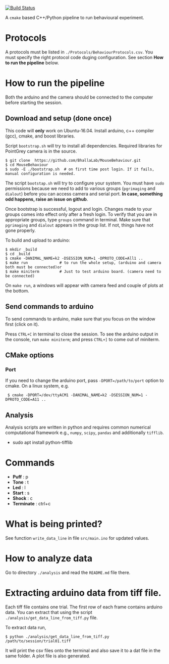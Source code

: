 [![Build Status](https://travis-ci.org/BhallaLab/MouseBehaviour.svg?branch=master)](https://travis-ci.org/BhallaLab/MouseBehaviour)

A `cmake` based C++/Python pipeline to run behavioural experiment.

# Protocols

A protocols must be listed in `./Protocols/BehaviourProtocols.csv`. You must specify the right
protocol code duging configuration. See section __How to run the pipeline__ below.

# How to run the pipeline 

Both the arduino and the camera should be connected to the computer before starting the 
session.

## Download and setup (done once) 

This code will __only__ work on Ubuntu-16.04. Install arduino, c++ compiler
(gcc), cmake, and boost libraries.

Script `bootstrap.sh` will try to install all dependencies. Required
libraries for PointGrey camera is in the source.
    
    $ git clone  https://github.com/BhallaLab/MouseBehaviour.git
    $ cd MouseBehaviour 
    $ sudo -E ./bootstrap.sh  # on first time post login. If it fails, manual configuration is needed.

The script `bootstap.sh` will try to configure your system. You must have `sudo`
permissions because we need to add to various groups (`pgrimaging` and `dialout`)
before you can access camera and serial port. __In case, something odd happens,
raise an issue on github__.

Once bootstrap is successful, logout and login. Changes made to your groups comes
into effect only after a fresh login. To verify that you are in appropriate groups, type `groups`
command in terminal. Make sure that `pgrimaging` and `dialout` appears in the
group list.  If not, things have not gone properly. 

To build and upload to arduino:

    $ mkdir _build 
    $ cd _build
    $ cmake -DANIMAL_NAME=k2 -DSESSION_NUM=1 -DPROTO_CODE=All1 ..
    $ make run              # to run the whole setup, (arduino and camera both must be connected)or
    $ make miniterm         # Just to test arduino board. (camera need to be connected)


On `make run`, a windows will appear with camera feed and couple of plots at the bottom.

## Send commands to arduino

To send commands to arduino, make sure that you focus on the window first (click on it). 

Press `CTRL+C` in terminal to close the session. To see the arduino output in the console,
run `make miniterm`; and press `CTRL+]` to come out of miniterm.

## CMake options

### Port

If you need to change the arduino port, pass `-DPORT=/path/to/port` option to cmake. On a linux system, e.g.

     $ cmake -DPORT=/dev/ttyACM1 -DANIMAL_NAME=k2 -DSESSION_NUM=1 -DPROTO_CODE=A11 ..

## Analysis

Analysis scripts are written in python and requires common numerical computational
framework e.g., `numpy`, `scipy`, `pandas` and additionally `tifflib`.
 
- sudo apt install python-tifflib 

# Commands

- __Puff__ : p
- __Tone__ : t
- __Led__ : l
- __Start__ : s 
- __Shock__ : c
- __Terminate__ : ctrl+c

# What is being printed?

See function `write_data_line` in file `src/main.ino` for updated values.

# How to analyze data

Go to directory `./analysis` and read the `README.md` file there. 

# Extracting arduino data from tiff file.

Each tiff file contains one trial. The first row of each frame contains arduino
data. You can extract that using the script
`./analysis/get_data_line_from_tiff.py` file. 

To extract data run, 

    $ python ./analysis/get_data_line_from_tiff.py /path/to/session/trial01.tiff

It will print the csv files onto the terminal and also save it to a dat file in
the same folder. A plot file is also generated.
